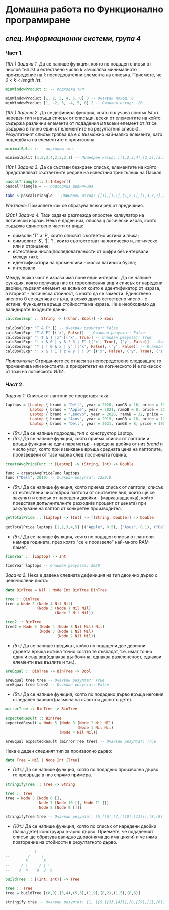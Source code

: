 # Домашна работа по **Функционално програмиране**
## *спец. Информационни системи, група 4*

### Част 1.
*(10т.) Задача 1.* Да се напише функция, която по подаден списък от числов тип *lst* и естествено число *k* изчислява минималното произведение на *k* последователни елемента на списъка. Приемете, че *0 < k < length lst*.
```haskell
minWindowProduct :: -- подходящ тип

minWindowProduct [1, 2, 3, 4, 5, 0] 3 -- Очакван изход: 0
minWindowProduct [1, -2, 3, -4, 5, 0] 2 -- Очакван изход: -20
```

*(10т.) Задача 2.* Да се дефинира функция, която получава списък *lst* от нареден тип и връща списък от списъци, всеки от елементите на който съдържа различни елементи от подадения *lst*(всеки елемент от *lst* се съдържа в точно един от елементите на резултатния списък). Резултатният списък трябва да е с възможно най-малко елементи, като подредбата на елементите е произволна.
```haskell
minimalSplit :: --подходящ тип

minimalSplit [1,2,3,4,2,3,2,1] -- Примерен изход: [[1,2,3,4],[2,3],[2,1]]
```

*(10т.) Задача 3.* Да се състави безкраен списък, елементите на който представляват съответните редове на известния триъгълник на Паскал.  
```haskell
pascalTriangle :: [[Integer]]
pascalTriangle = -- подходяща дефиниция

take 5 pascalTriangle -- Примерен изход: [[1],[1,1],[1,2,1],[1,3,3,1],[1,4,6,4,1]]
```
*Упътване:* Помислете как се образува всеки ред от предишния.

*(20т.) Задача 4.* Тази задача разглежда опростен калкулатор на логически изрази. Нека е даден низ, описващ логически израз, който съдържа единствено части от вида:
- символи 'T' и 'F', които описват съответно истина и лъжа;
- символите '&', '|', '!', които съответстват на логическо и, логическо или и отрицание;
- естествени числа(последователности от цифри без интервали между тях);
- идентификатори на променливи - малка латинска буква;
- интервали.  

Между всяка част в израза има поне един интервал. Да се напише функция, която получава низ от гореописания вид и списък от наредени двойки, първият елемент на всяка от които е идентификатор от израза, а вторият - логическа стойност, с която да се замести. Единствено числото 0 се оценява с лъжа, а всяко друго естествено число - с истина. Функцията връща стойността на израза. Не е необходимо да валидирате входните данни.
```haskell
calcBoolExpr :: String -> [(Char, Bool)] -> Bool

calcBoolExpr "T & F" [] -- Очакван резултат: False
calcBoolExpr "T & F" [('x', False)] -- Очакван резултат: False
calcBoolExpr "! T & T |x" [('x', True)] -- Очакван резултат: True
calcBoolExpr "! x & 0 | y & ! 3 | F" [('x', True), ('y', False)] -- Очакван резултат: False
calcBoolExpr "T | ! 0 & x | y" [('x', False), ('y', False)] -- Очакван резултат: True
calcBoolExpr "! x & ! 1 | z & y | ! 0" [('x', False), ('y', True), ('z', False)] -- Очакван резултат: True
```
*Припомняне:* Отрицанието се отнася за непосредствено следващата го променлива или константа, а приоритетът на логическото И е по-висок от този на логиеското ИЛИ.

### Част 2.
*Задача 1.* Списък от лаптопи се представя така:
```haskell
laptops = [Laptop { brand = "Dell", year = 2020, ramGB = 16, price = 1500.0 },
           Laptop { brand = "Apple", year = 2021, ramGB = 8, price = 2000.0 },
           Laptop { brand = "Lenovo", year = 2020, ramGB = 32, price = 1800.0 },
           Laptop { brand = "Asus", year = 2019, ramGB = 16, price = 1200.0 },
           Laptop { brand = "Dell", year = 2021, ramGB = 8, price = 1000.0 }]
```
- *(5т.)* Да се напише подходящ тип с конструктор Laptop.
- *(5т.)* Да се напише функция, която приема списък от лаптопи и връща функция на един параметър - наредена двойка от низ *brand* и число *year*, която при извикване връща средната цена на лаптопите, произведени от тази марка след посочената година.
```haskell
createAvgPriceFunc :: [Laptop] -> (String, Int) -> Double

func = createAvgPriceFunc laptops
func ("Dell", 2019) -- Очакван резултат: 1250.0
``` 
- *(5т.)* Да се напише функция, която приема списък от лаптопи, списък от естествени числа(брой лаптопи от съответен вид, които ще се закупят) и списък от наредени двойки - (марка,надценка), който представя допълнителните разходи(в процент от цената) при закупуване на лаптоп от конкретен производител.
```haskell
getTotalPrice :: [Laptop] -> [Int] -> [(String, Double)] -> Double

getTotalPrice laptops [1,2,3,4,5] [("Apple", 0.5), ("Asus", 0.1), ("Dell", 0.2), ("Lenovo", 0)] -- Очакван резултат: 22480.0
```

- *(5т.)* Да се напише функция, която по подаден списък от лаптопи намира годината, през която "се е произвело" най-много RAM памет.
```haskell
findYear :: [Laptop] -> Int

findYear laptops -- Очакван резултат: 2020
```

*Задача 2.* Нека е дадена следната дефиниция на тип двоично дърво с целочислени листа:
```haskell
data BinTree = Nil | Node Int BinTree BinTree

tree :: BinTree
tree = Node 5 (Node 4 Nil Nil)
              (Node 3 (Node 1 Nil NIl)
                      (Node 2 Nil Nil))

tree2 :: BinTree
tree2 = Node 5 (Node 4 (Node 8 Nil Nil) Nil)
               (Node 3 (Node 1 Nil NIl)
                       (Node 2 Nil Nil))
```

- *(5т.)* Да се напише предикат, който по подадени две двоични дървета връща истина точно когато те съвпадат, т.е. имат точно един и същ вид(еднаква дълбочина, еднаква разклоненост, еднакви елементи във възлите и т.н.).
```haskell
areEqual :: BinTree -> BinTree -> Bool

areEqual tree tree -- Очакван резултат: True
areEqual tree tree2 -- Очакван резултат: False
```

- *(5т.)* Да се напише функция, която по подадено дърво връща неговия огледален вариант(размяна на лявото и дясното дете).
```haskell
mirrorTree :: BinTree -> BinTree

expectedResult :: BinTree
expectedResult = Node 5 (Node 3 (Node 2 Nil NIl)
                                (Node 1 Nil Nil)
                        (Node 4 Nil Nil))

areEqual expectedResult (mirrorTree tree) -- Очакван резултат: True
```

Нека е даден следният тип за произволно дърво:
```haskell
data Tree = Nil | Node Int [Tree]
```

- *(10т.)* Да се напише функция, която по подадено произволно дърво го прeвръща в низ спрямо примера.
```haskell
stringifyTree :: Tree -> String

tree :: Tree
tree = Node 5 [Node 6 [],
               Node 7 [Node 10 [], Node 11 []],
               Node 8 [Node 9 []]]

stringifyTree tree -- Очакван резултат: [5,[[6],[7,[[10],[11]]],[8,[9]]]]
```

- *(10т.)* Да се напише функция, която по списък от наредени двойки (баща,дете) конструира n-арно дърво. Приемете, че подаденият списък ще образува валидно дърво(няма да има цикли) и че няма повторение на стойности в резултатното дърво.
```haskell
--           1
--        /     \
--       5       8
--     / |     / | \
--    3  4    9  2  6

buildTree :: [(Int, Int)] -> Tree

tree :: Tree
tree = buildTree [(8,9),(5,4),(5,3),(1,9),(8,2),(1,5),(8,6)]

stringify tree -- Очакван резултат: [1, [[5,[[3],[4]]],[8,[[9],[2],[6]]]]]
```
